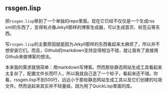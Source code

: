 rssgen.lisp
-----------

把`rssgen.lisp`移到了一个单独的repo里面。现在它已经不仅仅是一个生成rss xml的东西了，变得有点像JekyII那样的博客生成器，可以生成首页、标签云等东西。

写`rssgen.lisp`的主要原因就是因为JekyII那样的东西看起来太麻烦了，所以并不想安装它们。而且，Github的markdown支持显得相当不错，就让我有了直接用Github来做博客的想法。

本来我的需求就很简单：用markdown写博客。然而那些静态网站生成工具看起来太复杂了，配置文件长而吓人，所以我就自己造了一个轮子，看起来还不错。你看，rssgen.lisp不到500行，远远小于那些静态网站生成工具以及它们创建的垃圾文件。然而说起来其实并不轻量级，因为用了QuickLisp里面的库。
